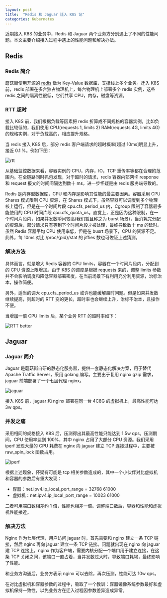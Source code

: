 ```yaml
---
layout: post
title:  "Redis 和 Jaguar 迁入 K8S 记"
categories: Kubernetes
---
```


近期接入 K8S 的业务中，Redis 和 Jaguar 两个业务方分别遇上了不同的性能问题。本文主要介绍接入过程中遇上的性能问题和解决办法。

## Redis

### Redis 简介

蘑菇街使用开源的 [redis](https://redis.io) 做为 Key-Value 数据库，支撑线上多个业务。迁入 K8S 前，redis 部署在多台独占物理机上，每台物理机上部署多个 redis 实例，这些 redis 之间的隔离性很低，它们共享 CPU，内存，磁盘等资源。

### RTT 超时

接入 K8S 前，我们根据负载等因素把 redis 折算成不同规格的容器实例，比如负载比较低的，我们使用 CPU(requests 1, limits 2) RAM(requests 4G, limits 4G) 的规格实例，对于负载高的，相应提升规格。

当 redis 接入 K8S 后，部分 redis 客户端请求的超时概率[超过 10ms]明显上升，接近 0.1 %。例如下图：

![rtt](http://wsfdl.oss-cn-qingdao.aliyuncs.com/rtttimeout.png)

从基础监控数据来看，容器实例的 CPU，内存，IO，TCP 重传率等都在合理的范围内。在全链路同时抓包发现，对于超时的请求，redis 容器内部网卡 response 和 request 报文的时间间隔达到数十 ms，进一步怀疑是由 redis 服务端导致的。

Redis 是内存型数据库，CPU 和内存是影响其性能的最主要因素。容器采用 CPU Shares 模式限制 CPU 资源，在 Shares 模式下，虽然容器可以调度到多个物理核上运行，但是在一个时间片段 cpu.cfs\_period\_us 内，Cgroup 限制了容器最多能使用的 CPU 时间片段 cpu.cfs\_quota\_us。直觉上，正是因为这种限制，在一个时间片段内，如果并发数瞬间较高(我们暂且称之为 burst 场景)，当消耗完分配的资源后，部分请求只有等到下个时间片段才被处理，最终导致数十 ms 的延时。虽然 Redis 容器平均 CPU 使用率低，但是在 busrt 场景下，CPU 的资源不足。此外，每 10ms 对比 /proc/{pid}/stat 的 jiffies 数也可佐证上述猜测。

### 解决方法

具体而言，就是增大 Redis 容器的 CPU limits，容器在一个时间片段内，分配到的 CPU 资源上限增加。由于 K8S 的调度是根据 requests 来的，调整 limits 参数并不会影响调度和降低容器部署密度，在当前场景下有利用充分利用资源，治标治本，操作简便。

另外，适当的调大 cpu.cfs\_period\_us 或许也能缓解超时问题。但是如果并发数继续提高，则超时的 RTT 变的更长，超时率也会继续上升，治标不治本，且操作不便。

当增加一倍 CPU limits 后，某个业务 RTT 的超时率如下：

![RTT better](http://wsfdl.oss-cn-qingdao.aliyuncs.com/rttbetter.png)


## Jaguar

### Jaguar 简介

Jaguar 是蘑菇街自研的静态化服务器，提供一套静态化解决方案，用于替代 Apache Traffic Server，采用 golang 编写。主要出于复用 nginx gzip 需求，jaguar 前端部署了一个七层代理 nginx。

![jaguar](http://wsfdl.oss-cn-qingdao.aliyuncs.com/jaguar%20deployment.png)

接入 K8S 前，jaguar 和 nginx 部署在同一台 4C8G 的虚拟机上，最高性能可达 3w qps。

### 并发之痛

采用相同的规格接入 K8S 后，压测得出其最高性能只能达到 1.5w qps。压测期间，CPU 使用率达到 100%，其中 nginx 占用了大部分 CPU 资源。我们采用 iperf 发现大量的 CPU 耗费在 nginx 向 jaguar 建立 TCP 连接过程中，主要被 raw\_spin\_lock 函数占用。

![iperf](http://wsfdl.oss-cn-qingdao.aliyuncs.com/nginx_iperf.png) 

根据上述现象，怀疑有可能是 tcp 相关参数造成的，其中一个小伙伴对比虚拟机和容器的参数后有重大发现：

- 容器：net.ipv4.ip\_local\_port\_range = 32768 61000
- 虚拟机：net.ipv4.ip\_local\_port\_range = 10023 61000

二者可用端口数相差约 1 倍，性能也相差一倍。调整端口数后，容器和性能和虚拟机性能接近。

### 解决方法

Nginx 作为七层代理，用户访问 jaguar 时，首先需要和 nginx 建立一条 TCP 链接，然后 nginx 再向 jaguar 建立一条 TCP 链接。问题就出现在 nginx 向 jaguar 建 TCP 连接上，nginx 作为客户端，需要内核分配一个端口用于建立连接，在这条 TCP 关闭之间，该端口一直占着，当并发数过大时，导致端口耗竭，最终影响了性能。

和业务方沟通后，业务方表示 nginx 可以去除，再次压测，性能可达 10w qps。

在对比虚拟机和容器参数的过程中，吸取了一个教训：容器镜像系统参数最好和虚拟机保持一致性，以免业务方在迁入过程因参数差异造成异常。
